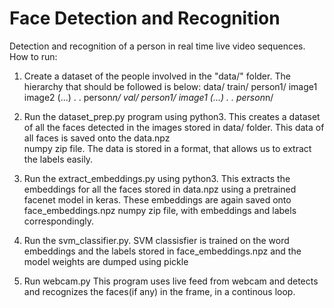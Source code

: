 # Face Detection and Recognition
Detection and recognition of a person in real time live video sequences.
How to run:
1. Create a dataset of the people involved in the "data/" folder. The hierarchy that should be followed is below:
   data/
    train/
      person1/
          image1
          image2 
          (...)
        .
        .
      person*n/
    val/
      person1/
            image1
            (...)
         .
         .
      person*n/

2. Run the dataset_prep.py program using python3.
   This creates a dataset of all the faces detected in the images stored in data/ folder. This data of all faces is saved onto the data.npz   
   numpy zip file. The data is stored in a format, that allows us to extract the labels easily.

3. Run the extract_embeddings.py using python3.
   This extracts the embeddings for all the faces stored in data.npz using a pretrained facenet model in keras.
   These embeddings are again saved onto face_embeddings.npz numpy zip file, with embeddings and labels correspondingly.

4. Run the svm_classifier.py.
   SVM classisfier is trained on the word embeddings and the labels stored in face_embeddings.npz and the model weights are dumped using 
   pickle

5. Run webcam.py
   This program uses live feed from webcam and detects and recognizes the faces(if any) in the frame, in a continous loop.
   
   
